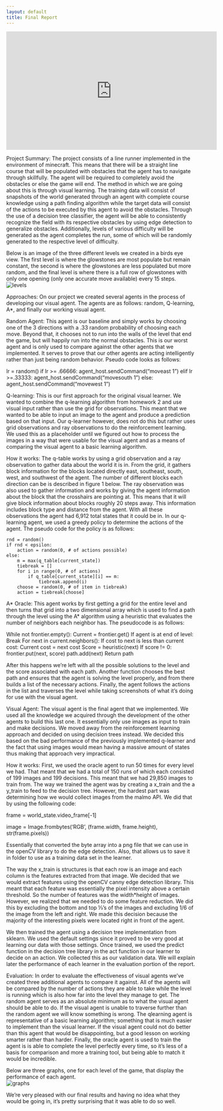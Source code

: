 ```yaml
---
layout: default
title: Final Report
---
```


<iframe width="560" height="315" src="https://www.youtube.com/embed/OXnkwlO2IGw" frameborder="0" allowfullscreen></iframe>

Project Summary: The project consists of a line runner implemented in the environment of minecraft. This means that there will be a straight line course that will be populated with obstacles that the agent has to navigate through skillfully. The agent will be required to completely avoid the obstacles or else the game will end. The method in which we are going about this is through visual learning. The training data will consist of snapshots of the world generated through an agent with complete course knowledge using a path finding algorithm while the target data will consist of the actions to be executed by this agent to avoid the obstacles. Through the use of a decision tree classifier, the agent will be able to consistently recognize the field with its respective obstacles by using edge detection to generalize obstacles. Additionally, levels of various difficulty will be generated as the agent completes the run, some of which will be randomly generated to the respective level of difficulty.


Below is an image of the three different levels we created in a birds eye view. The first level is where the glowstones are most populate but remain constant, the second is where the glowstones are less populated but more random, and the final level is where there is a full row of glowstones with only one opening (only one accurate move available) every 15 steps.
![levels](https://user-images.githubusercontent.com/27802382/27006751-6fd20e0a-4df1-11e7-819c-8b929e2ee7ad.png)
 
 
Approaches: On our project we created several agents in the process of developing our visual agent. The agents are as follows: random, Q-learning, A*, and finally our working visual agent. 
	
Random Agent: This agent is our baseline and simply works by choosing one of the 3 directions with a .33 random probability of choosing each move. Beyond that, it chooses not to run into the walls of the level that end the game, but will happily run into the normal obstacles. This is our worst agent and is only used to compare against the other agents that we implemented. It serves to prove that our other agents are acting intelligently rather than just being random behavior.  Pseudo code looks as follows: 
 
lr = random()
if lr >= .66666:
	agent_host.sendCommand(“moveast 1”)
elif lr >=.33333:
	agent_host.sendCommand(“movesouth 1”)
else:
	agent_host.sendCommand(“movewest 1”)
 
Q-learning: This is our first approach for the original visual learner. We wanted to combine the q-learning algorithm from homework 2 and use visual input rather than use the grid for observations. This meant that we wanted to be able to input an image to the agent and produce a prediction based on that input. Our q-learner however, does not do this but rather uses grid observations and ray observations to do the reinforcement learning. We used this as a placeholder until we figured out how to process the images in a way that were usable for the visual agent and as a means of comparing the visual agent to a basic learning algorithm. 
 
How it works: The q-table works by using a grid observation and a ray observation to gather data about the world it is in. From the grid, it gathers block information for the blocks located directly east, southeast, south, west, and southwest of the agent. The number of different blocks each direction can be is described in figure 1 below. The ray observation was also used to gather information and works by giving the agent information about the block that the crosshairs are pointing at. This means that it will give block information about blocks roughly 20 steps away. This information includes block type and distance from the agent. With all these observations the agent had 6,912 total states that it could be in. 
In our q-learning agent, we used a greedy policy to determine the actions of the agent. 
	The pseudo code for the policy is as follows: 
	
	rnd = random()
	if rnd < epsilon: 
		action = random(0, # of actions possible)
	else:
		m = max(q_table[current_state])
		tiebreak = []
		for i in range(0, # of actions)
			if q_table[current_state][i] == m:
				tiebreak.append(i)
		choose = random(0, # of item in tiebreak)
		action = tiebreak[choose]
 
 
 
 
 
 
 
 
 
 
 
 
 
 
A* Oracle: This agent works by first getting a grid for the entire level and then turns that grid into a two dimensional array which is used to find a path through the level using the A* algorithm using a heuristic that evaluates the number of neighbors each neighbor has. The pseudocode is as follows:
 
While not frontier.empty():
	Current = frontier.get()
	If agent is at end of level:
		Break
	For next in current.neighbors():
		If cost to next is less than current cost:
			Current cost = next cost
			Score = heuristic(next)
			If score != 0:
				frontier.put(next, score)
				path.add(next)
Return path
 
After this happens we’re left with all the possible solutions to the level and the score associated with each path. Another function chooses the best path and ensures that the agent is solving the level properly, and from there builds a list of the necessary actions. Finally, the agent follows the actions in the list and traverses the level while taking screenshots of what it’s doing for use with the visual agent. 
 
Visual Agent: The visual agent is the final agent that we implemented. We used all the knowledge we acquired through the development of the other agents to build this last one. It essentially only use images as input to train and make decisions. We moved away from the reinforcement learning approach and decided on using decision trees instead. We decided this based on the bad performance of the previously implemented q-learner and the fact that using images would mean having a massive amount of states thus making that approach very impractical. 
 
How it works: First, we used the oracle agent to run 50 times for every level we had. That meant that we had a total of 150 runs of which each consisted of 199 images and 199 decisions. This meant that we had 29,850 images to train from. The way we trained the agent was by creating a x_train and the a y_train to feed to the decision tree. However, the hardest part was determining how we would collect images from the malmo API. We did that by using the following code: 
 
frame	= world_state.video_frame[-1]

image	= Image.frombytes(‘RGB’, (frame.width, frame.height), str(frame.pixels))
 
Essentially that converted the byte array into a png file that we can use in the openCV library to do the edge detection. Also, that allows us to save it in  folder to use as a training data set in the learner. 
	
The way the x_train is structures is that each row is an image and each column is the features extracted from that image. We decided that we would extract features using the openCV canny edge detection library. This meant that each feature was essentially the pixel intensity above a certain threshold. So the number of features was the width*height of images. However, we realized that we needed to do some feature reduction. We did this by excluding the bottom and top ⅓’s of the images and excluding 1/6 of the image from the left and right. We made this decision because the majority of the interesting pixels were located right in front of the agent. 
 
We then trained the agent using a decision tree implementation from sklearn. We used the default settings since it proved to be very good at learning our data with those settings. 
Once trained, we used the predict function in the decision tree library in the act function in our learner to decide on an action. We collected this as our validation data. We will explain later the performance of each learner in the evaluation portion of the report. 
 
 
	
 
Evaluation: In order to evaluate the effectiveness of visual agents we’ve created three additional agents to compare it against. All of the agents will be compared by the number of actions they are able to take while the level is running which is also how far into the level they manage to get. The random agent serves as an absolute minimum as to what the visual agent should be able to do. If the visual agent is unable to traverse further than the random agent we will know something is wrong. The qlearning agent is representative of a basic learning algorithm; something that is much easier to implement than the visual learner. If the visual agent could not do better than this agent that would be disappointing, but a good lesson on working smarter rather than harder. Finally, the oracle agent is used to train the agent is is able to complete the level perfectly every time, so it’s less of a basis for comparison and more a training tool, but being able to match it would be incredible. 

Below are three graphs, one for each level of the game, that display the performance of each agent.  
![graphs](https://user-images.githubusercontent.com/27802382/27006750-6c516f82-4df1-11e7-928e-22c070ab6b98.png)
 
We’re very pleased with our final results and having no idea what they would be going in, it’s pretty surprising that it was able to do so well.  

